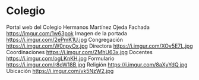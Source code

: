 # Colegio
Portal web del Colegio Hermanos Martínez Ojeda
Fachada https://imgur.com/1w63pok
Imagen de la portada https://i.imgur.com/2ePmK1U.jpg
Congregación https://i.imgur.com/W0npyOx.jpg
Directora https://i.imgur.com/XOv5E7L.jpg
Coordinaciones https://i.imgur.com/ZMhU63x.jpg
Docentes https://i.imgur.com/ogLKnKH.jpg
Formulario https://i.imgur.com/r8oW18B.jpg
Religión https://i.imgur.com/8aXyYdQ.jpg
Ubicación https://i.imgur.com/vk5NzW2.jpg
